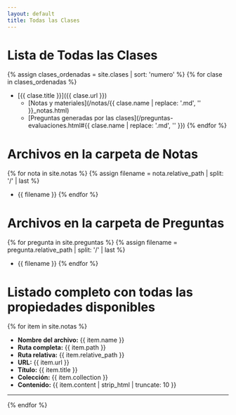 ```yaml
---
layout: default
title: Todas las Clases
---
```


# Lista de Todas las Clases

{% assign clases_ordenadas = site.clases | sort: 'numero' %}
{% for clase in clases_ordenadas %}
* [{{ clase.title }}]({{ clase.url }})
  - [Notas y materiales](/notas/{{ clase.name | replace: '.md', '' }}_notas.html)
  - [Preguntas generadas por las clases](/preguntas-evaluaciones.html#{{ clase.name | replace: '.md', '' }})
{% endfor %}

# Archivos en la carpeta de Notas

{% for nota in site.notas %}
{% assign filename = nota.relative_path | split: '/' | last %}
* {{ filename }}
{% endfor %}

# Archivos en la carpeta de Preguntas

{% for pregunta in site.preguntas %}
{% assign filename = pregunta.relative_path | split: '/' | last %}
* {{ filename }}
{% endfor %}

# Listado completo con todas las propiedades disponibles

{% for item in site.notas %}
* <strong>Nombre del archivo:</strong> {{ item.name }}
* <strong>Ruta completa:</strong> {{ item.path }}
* <strong>Ruta relativa:</strong> {{ item.relative_path }}
* <strong>URL:</strong> {{ item.url }}
* <strong>Título:</strong> {{ item.title }}
* <strong>Colección:</strong> {{ item.collection }}
* <strong>Contenido:</strong> {{ item.content | strip_html | truncate: 10 }}
---
{% endfor %}